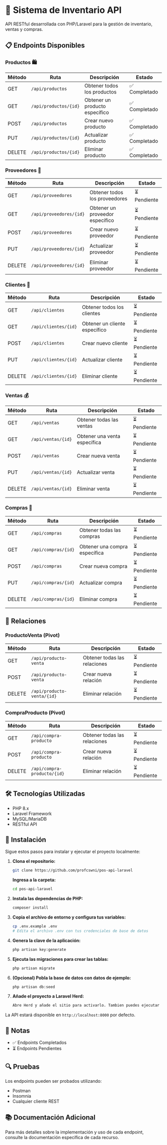 # 🏪 Sistema de Inventario API

API RESTful desarrollada con PHP/Laravel para la gestión de inventario, ventas y compras.

## 📋 Endpoints Disponibles

### Productos 🛍️
| Método | Ruta | Descripción | Estado |
|--------|------|-------------|---------|
| GET | `/api/productos` | Obtener todos los productos | ✅ Completado |
| GET | `/api/productos/{id}` | Obtener un producto específico | ✅ Completado |
| POST | `/api/productos` | Crear nuevo producto | ✅ Completado |
| PUT | `/api/productos/{id}` | Actualizar producto | ✅ Completado |
| DELETE | `/api/productos/{id}` | Eliminar producto | ✅ Completado |

### Proveedores 🏢
| Método | Ruta | Descripción | Estado |
|--------|------|-------------|---------|
| GET | `/api/proveedores` | Obtener todos los proveedores | ⏳ Pendiente |
| GET | `/api/proveedores/{id}` | Obtener un proveedor específico | ⏳ Pendiente |
| POST | `/api/proveedores` | Crear nuevo proveedor | ⏳ Pendiente |
| PUT | `/api/proveedores/{id}` | Actualizar proveedor | ⏳ Pendiente |
| DELETE | `/api/proveedores/{id}` | Eliminar proveedor | ⏳ Pendiente |

### Clientes 👥
| Método | Ruta | Descripción | Estado |
|--------|------|-------------|---------|
| GET | `/api/clientes` | Obtener todos los clientes | ⏳ Pendiente |
| GET | `/api/clientes/{id}` | Obtener un cliente específico | ⏳ Pendiente |
| POST | `/api/clientes` | Crear nuevo cliente | ⏳ Pendiente |
| PUT | `/api/clientes/{id}` | Actualizar cliente | ⏳ Pendiente |
| DELETE | `/api/clientes/{id}` | Eliminar cliente | ⏳ Pendiente |

### Ventas 💰
| Método | Ruta | Descripción | Estado |
|--------|------|-------------|---------|
| GET | `/api/ventas` | Obtener todas las ventas | ⏳ Pendiente |
| GET | `/api/ventas/{id}` | Obtener una venta específica | ⏳ Pendiente |
| POST | `/api/ventas` | Crear nueva venta | ⏳ Pendiente |
| PUT | `/api/ventas/{id}` | Actualizar venta | ⏳ Pendiente |
| DELETE | `/api/ventas/{id}` | Eliminar venta | ⏳ Pendiente |

### Compras 🛒
| Método | Ruta | Descripción | Estado |
|--------|------|-------------|---------|
| GET | `/api/compras` | Obtener todas las compras | ⏳ Pendiente |
| GET | `/api/compras/{id}` | Obtener una compra específica | ⏳ Pendiente |
| POST | `/api/compras` | Crear nueva compra | ⏳ Pendiente |
| PUT | `/api/compras/{id}` | Actualizar compra | ⏳ Pendiente |
| DELETE | `/api/compras/{id}` | Eliminar compra | ⏳ Pendiente |

## 🔄 Relaciones

### ProductoVenta (Pivot)
| Método | Ruta | Descripción | Estado |
|--------|------|-------------|---------|
| GET | `/api/producto-venta` | Obtener todas las relaciones | ⏳ Pendiente |
| POST | `/api/producto-venta` | Crear nueva relación | ⏳ Pendiente |
| DELETE | `/api/producto-venta/{id}` | Eliminar relación | ⏳ Pendiente |

### CompraProducto (Pivot)
| Método | Ruta | Descripción | Estado |
|--------|------|-------------|---------|
| GET | `/api/compra-producto` | Obtener todas las relaciones | ⏳ Pendiente |
| POST | `/api/compra-producto` | Crear nueva relación | ⏳ Pendiente |
| DELETE | `/api/compra-producto/{id}` | Eliminar relación | ⏳ Pendiente |

## 🛠️ Tecnologías Utilizadas

- PHP 8.x
- Laravel Framework
- MySQL/MariaDB
- RESTful API

## 🚀 Instalación

Sigue estos pasos para instalar y ejecutar el proyecto localmente:

1. **Clona el repositorio:**
   ```bash
   git clone https://github.com/profcswni/pos-api-laravel
   ```
   **Ingresa a la carpeta:**
   ```bash
   cd pos-api-laravel
   ```

2. **Instala las dependencias de PHP:**
   ```bash
   composer install
   ```
3. **Copia el archivo de entorno y configura tus variables:**
   ```bash
   cp .env.example .env
   # Edita el archivo .env con tus credenciales de base de datos
   ```
4. **Genera la clave de la aplicación:**
   ```bash
   php artisan key:generate
   ```
5. **Ejecuta las migraciones para crear las tablas:**
   ```bash
   php artisan migrate
   ```
6. **(Opcional) Pobla la base de datos con datos de ejemplo:**
   ```bash
   php artisan db:seed
   ```
7. **Añade el proyecto a Laravel Herd:**
   ```bash
   Abre Herd y añade el sitio para activarlo. Tambien puedes ejecutar php artisan serve
   ```

La API estará disponible en `http://localhost:8000` por defecto.

## 📝 Notas

- ✅ Endpoints Completados
- ⏳ Endpoints Pendientes

## 🔍 Pruebas

Los endpoints pueden ser probados utilizando:
- Postman
- Insomnia
- Cualquier cliente REST

## 📚 Documentación Adicional

Para más detalles sobre la implementación y uso de cada endpoint, consulte la documentación específica de cada recurso.
